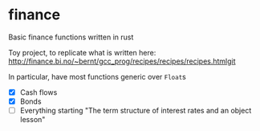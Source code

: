 # finance

Basic finance functions written in rust

Toy project, to replicate what is written here:
http://finance.bi.no/~bernt/gcc_prog/recipes/recipes/recipes.htmlgit

In particular, have most functions generic over `Float`s

- [x] Cash flows
- [x] Bonds
- [ ] Everything starting "The term structure of interest rates and an object lesson"
